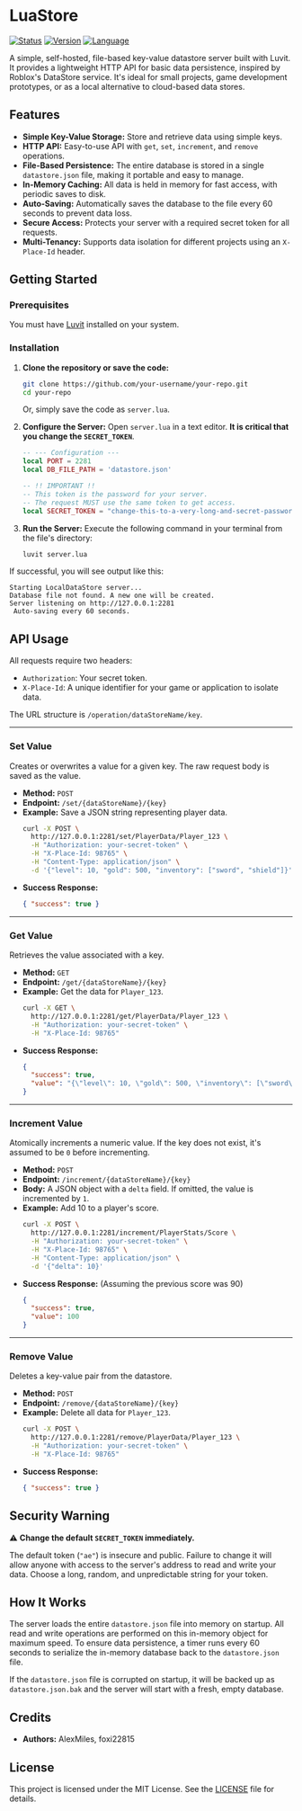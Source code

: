 # LuaStore
[![Status](https://img.shields.io/badge/status-active-success.svg)]()
[![Version](https://img.shields.io/badge/version-0.5-blue.svg)](https://github.com/your-username/your-repo)
[![Language](https://img.shields.io/badge/language-Luvit%20/%20Lua-orange.svg)](https://luvit.io/)

A simple, self-hosted, file-based key-value datastore server built with Luvit. It provides a lightweight HTTP API for basic data persistence, inspired by Roblox's DataStore service. It's ideal for small projects, game development prototypes, or as a local alternative to cloud-based data stores.

## Features

- **Simple Key-Value Storage:** Store and retrieve data using simple keys.
- **HTTP API:** Easy-to-use API with `get`, `set`, `increment`, and `remove` operations.
- **File-Based Persistence:** The entire database is stored in a single `datastore.json` file, making it portable and easy to manage.
- **In-Memory Caching:** All data is held in memory for fast access, with periodic saves to disk.
- **Auto-Saving:** Automatically saves the database to the file every 60 seconds to prevent data loss.
- **Secure Access:** Protects your server with a required secret token for all requests.
- **Multi-Tenancy:** Supports data isolation for different projects using an `X-Place-Id` header.

## Getting Started

### Prerequisites

You must have [Luvit](https://luvit.io/install.html) installed on your system.

### Installation

1.  **Clone the repository or save the code:**
    ```bash
    git clone https://github.com/your-username/your-repo.git
    cd your-repo
    ```
    Or, simply save the code as `server.lua`.

2.  **Configure the Server:**
    Open `server.lua` in a text editor. **It is critical that you change the `SECRET_TOKEN`**.
    ```lua
    -- --- Configuration ---
    local PORT = 2281
    local DB_FILE_PATH = 'datastore.json'

    -- !! IMPORTANT !!
    -- This token is the password for your server.
    -- The request MUST use the same token to get access.
    local SECRET_TOKEN = "change-this-to-a-very-long-and-secret-password"
    ```

3.  **Run the Server:**
    Execute the following command in your terminal from the file's directory:
    ```bash
    luvit server.lua
    ```

If successful, you will see output like this:
```
Starting LocalDataStore server...
Database file not found. A new one will be created.
Server listening on http://127.0.0.1:2281
 Auto-saving every 60 seconds.
```

## API Usage

All requests require two headers:
- `Authorization`: Your secret token.
- `X-Place-Id`: A unique identifier for your game or application to isolate data.

The URL structure is `/operation/dataStoreName/key`.

---

### Set Value

Creates or overwrites a value for a given key. The raw request body is saved as the value.

- **Method:** `POST`
- **Endpoint:** `/set/{dataStoreName}/{key}`
- **Example:** Save a JSON string representing player data.
  ```bash
  curl -X POST \
    http://127.0.0.1:2281/set/PlayerData/Player_123 \
    -H "Authorization: your-secret-token" \
    -H "X-Place-Id: 98765" \
    -H "Content-Type: application/json" \
    -d '{"level": 10, "gold": 500, "inventory": ["sword", "shield"]}'
  ```
- **Success Response:**
  ```json
  { "success": true }
  ```

---

### Get Value

Retrieves the value associated with a key.

- **Method:** `GET`
- **Endpoint:** `/get/{dataStoreName}/{key}`
- **Example:** Get the data for `Player_123`.
  ```bash
  curl -X GET \
    http://127.0.0.1:2281/get/PlayerData/Player_123 \
    -H "Authorization: your-secret-token" \
    -H "X-Place-Id: 98765"
  ```
- **Success Response:**
  ```json
  {
    "success": true,
    "value": "{\"level\": 10, \"gold\": 500, \"inventory\": [\"sword\", \"shield\"]}"
  }
  ```

---

### Increment Value

Atomically increments a numeric value. If the key does not exist, it's assumed to be `0` before incrementing.

- **Method:** `POST`
- **Endpoint:** `/increment/{dataStoreName}/{key}`
- **Body:** A JSON object with a `delta` field. If omitted, the value is incremented by `1`.
- **Example:** Add 10 to a player's score.
  ```bash
  curl -X POST \
    http://127.0.0.1:2281/increment/PlayerStats/Score \
    -H "Authorization: your-secret-token" \
    -H "X-Place-Id: 98765" \
    -H "Content-Type: application/json" \
    -d '{"delta": 10}'
  ```
- **Success Response:** (Assuming the previous score was 90)
  ```json
  {
    "success": true,
    "value": 100
  }
  ```

---

### Remove Value

Deletes a key-value pair from the datastore.

- **Method:** `POST`
- **Endpoint:** `/remove/{dataStoreName}/{key}`
- **Example:** Delete all data for `Player_123`.
  ```bash
  curl -X POST \
    http://127.0.0.1:2281/remove/PlayerData/Player_123 \
    -H "Authorization: your-secret-token" \
    -H "X-Place-Id: 98765"
  ```
- **Success Response:**
  ```json
  { "success": true }
  ```

## Security Warning

⚠️ **Change the default `SECRET_TOKEN` immediately.**

The default token (`"ae"`) is insecure and public. Failure to change it will allow anyone with access to the server's address to read and write your data. Choose a long, random, and unpredictable string for your token.

## How It Works

The server loads the entire `datastore.json` file into memory on startup. All read and write operations are performed on this in-memory object for maximum speed. To ensure data persistence, a timer runs every 60 seconds to serialize the in-memory database back to the `datastore.json` file.

If the `datastore.json` file is corrupted on startup, it will be backed up as `datastore.json.bak` and the server will start with a fresh, empty database.

## Credits

- **Authors:** AlexMiles, foxi22815

## License

This project is licensed under the MIT License. See the [LICENSE](LICENSE) file for details.
